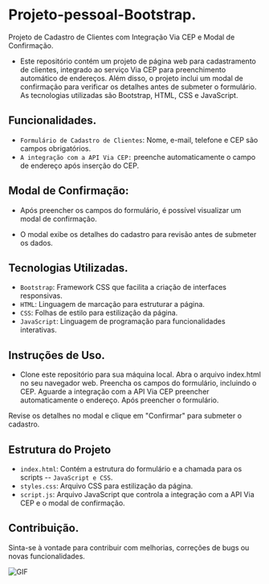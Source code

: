 # Projeto-pessoal-Bootstrap.

Projeto de Cadastro de Clientes com Integração Via CEP e Modal de Confirmação.

- Este repositório contém um projeto de página web para cadastramento de clientes, integrado ao serviço Via CEP para preenchimento automático de endereços. Além disso, o projeto inclui um modal de confirmação para verificar os detalhes antes de submeter o formulário. As tecnologias utilizadas são Bootstrap, HTML, CSS e JavaScript.

## Funcionalidades.

- `Formulário de Cadastro de Clientes`:
Nome, e-mail, telefone e CEP são campos obrigatórios.
- `A integração com a API Via CEP:` preenche automaticamente o campo de endereço após inserção do CEP.

## Modal de Confirmação:
- Após preencher os campos do formulário, é possível visualizar um modal de confirmação.

- O modal exibe os detalhes do cadastro para revisão antes de submeter os dados.

## Tecnologias Utilizadas.
- `Bootstrap`: Framework CSS que facilita a criação de interfaces responsivas.
- `HTML`: Linguagem de marcação para estruturar a página.
- `CSS`: Folhas de estilo para estilização da página.
- `JavaScript`: Linguagem de programação para funcionalidades interativas.
 
## Instruções de Uso.

- Clone este repositório para sua máquina local.
Abra o arquivo index.html no seu navegador web.
Preencha os campos do formulário, incluindo o CEP.
Aguarde a integração com a API Via CEP preencher automaticamente o endereço.
Após preencher o formulário.

Revise os detalhes no modal e clique em "Confirmar" para submeter o cadastro.

## Estrutura do Projeto

- `index.html`: Contém a estrutura do formulário e a chamada para os scripts -- `JavaScript e CSS`.
- `styles.css`: Arquivo CSS para estilização da página.
- `script.js`: Arquivo JavaScript que controla a integração com a API Via CEP e o modal de confirmação.

Contribuição.
 -
Sinta-se à vontade para contribuir com melhorias, correções de bugs ou novas funcionalidades.

<img src="https://i.imgur.com/iAEeXgD.png" alt="GIF" data-canonical-src="https://i.imgur.com/iAEeXgD.png" style="max-width: 50%;">
